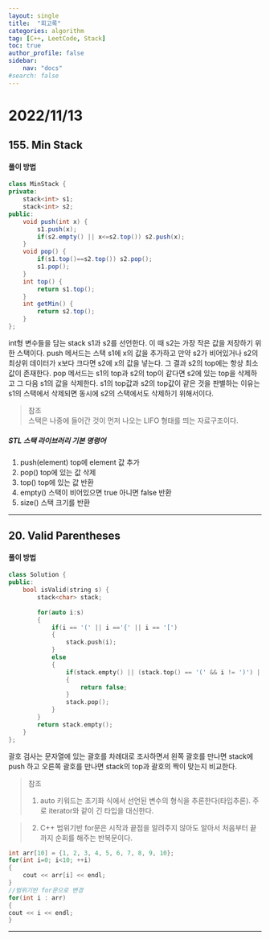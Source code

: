 ```yaml
---
layout: single
title:  "회고록"
categories: algorithm
tag: [C++, LeetCode, Stack]
toc: true
author_profile: false
sidebar:
    nav: "docs"
#search: false
---
```


# 2022/11/13

## 155. Min Stack

#### 풀이 방법 
```c#
class MinStack {
private:
    stack<int> s1;    
    stack<int> s2;  
public:
    void push(int x) {
	    s1.push(x);
	    if(s2.empty() || x<=s2.top()) s2.push(x);	    
    }
    void pop() {
	    if(s1.top()==s2.top()) s2.pop();
	    s1.pop();
    }
    int top() {
	    return s1.top();
    }
    int getMin() {
	    return s2.top();
    }
};
```
int형 변수들을 담는 stack s1과 s2를 선언한다. 이 때 s2는 가장 작은 값을 저장하기 위한 스택이다. push 메서드는 스택 s1에 x의 값을 추가하고 만약 s2가 비어있거나 s2의 최상위 데이터가 x보다 크다면 s2에 x의 값을 넣는다. 그 결과 s2의 top에는 항상 최소값이 존재한다. pop 메서드는 s1의 top과 s2의 top이 같다면 s2에 있는 top을 삭제하고 그 다음 s1의 값을 삭제한다. s1의 top값과 s2의 top값이 같은 것을 판별하는 이유는 s1의 스택에서 삭제되면 동시에 s2의 스택에서도 삭제하기 위해서이다.  

>참조     
>스택은 나중에 들어간 것이 먼저 나오는 LIFO 형태를 띄는 자료구조이다. 

##### STL 스택 라이브러리 기본 명령어 
1. push(element) top에 element 값 추가
2. pop() top에 있는 값 삭제
3. top() top에 있는 값 반환
4. empty() 스택이 비어있으면 true 아니면 false 반환
5. size() 스택 크기를 반환      

***      
     
## 20. Valid Parentheses

#### 풀이 방법 
```c++
class Solution {
public:
    bool isValid(string s) {
        stack<char> stack; 
          
        for(auto i:s) 
        {
            if(i == '(' || i =='{' || i == '[')
            {
                stack.push(i);
            }
            else
            {
                if(stack.empty() || (stack.top() == '(' && i != ')') || (stack.top() == '{' && i != '}') || (stack.top() == '[' && i != ']'))
                {
                    return false;
                }     
                stack.pop(); 
            }
        }       
        return stack.empty(); 
    }
};
```
괄호 검사는 문자열에 있는 괄호를 차례대로 조사하면서 왼쪽 괄호를 만나면 stack에 push 하고 오른쪽 괄호를 만나면 stack의 top과 괄호의 짝이 맞는지 비교한다. 

>참조     
>1. auto 키워드는 초기화 식에서 선언된 변수의 형식을 추론한다(타입추론).
>주로 iterator와 같이 긴 타입을 대신한다.           


>2. C++ 범위기반 for문은 시작과 끝점을 알려주지 않아도 알아서 처음부터 끝까지 순회를 해주는 반복문이다. 

```c++
int arr[10] = {1, 2, 3, 4, 5, 6, 7, 8, 9, 10};
for(int i=0; i<10; ++i)
{    
    cout << arr[i] << endl;
}
//범위기반 for문으로 변경 
for(int i : arr)
{
cout << i << endl;
}
```

***








 





